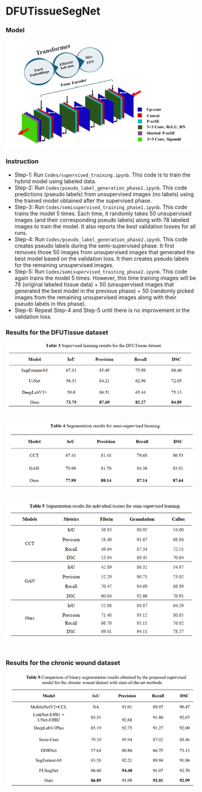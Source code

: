 # DFUTissueSegNet

### Model
<div align="center">
	<img src="/Resources/model.png">
</div>

### Instruction
* Step-1: Run `Codes/supervised_training.ipynb`. This code is to train the hybrid model using labeled data. 
* Step-2: Run `Codes/pseudo_label_generation_phase1.ipynb`. This code predictions (pseudo labels) from unsupervised images (no labels) using the trained model obtained after the supervised phase.
* Step-3: Run `Codes/semisupervised_training_phase1.ipynb`. This code trains the model 5 times. Each time, it randomly takes 50 unsupervised images (and their corresponding pseudo labels) along with 78 labeled images to train the model. It also reports the best validation losses for all runs. 
* Step-4: Run `Codes/pseudo_label_generation_phase2.ipynb`. This code creates pseudo labels during the semi-supervised phase. It first removes those 50 images from unsupervised images that generated the best model based on the validation loss. It then creates pseudo labels for the remaining unsupervised images.
* Step-5: Run `Codes/semisupervised_training_phase2.ipynb`. This code again trains the model 5 times. However, this time training images will be 78 (original labeled tissue data) + 50 (unsupervised images that generated the best model in the previous phase) + 50 (randomly picked images from the remaining unsupervised images along with their pseudo labels in this phase).
* Step-6: Repeat Step-4 and Step-5 until there is no improvement in the validation loss.

### Results for the DFUTissue dataset
<div align="center">
	<img src="/Resources/Table3.png">
</div>
<br><br>
<div align="center">
	<img src="/Resources/Table4.png">
</div>
<br><br>
<div align="center">
	<img src="/Resources/Table5.png">
</div>
<br><br>

### Results for the chronic wound dataset
<div align="center">
	<img src="/Resources/Table9.png">
</div>
<br><br>
